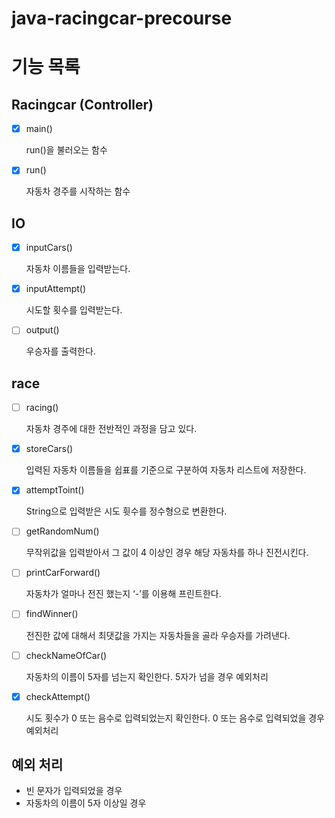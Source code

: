 # java-racingcar-precourse

# 기능 목록

## Racingcar (Controller)

- [x] main()

  run()을 불러오는 함수

-[x] run()

  자동차 경주를 시작하는 함수

## IO

-[x] inputCars()

  자동차 이름들을 입력받는다.

-[x] inputAttempt()

  시도할 횟수를 입력받는다.

-[ ] output()

  우승자를 출력한다.

## race

-[ ] racing()

  자동차 경주에 대한 전반적인 과정을 담고 있다.

-[x] storeCars()

  입력된 자동차 이름들을 쉽표를 기준으로 구분하여 자동차 리스트에 저장한다.

-[x] attemptToint()

  String으로 입력받은 시도 휫수를 정수형으로 변환한다.

-[ ] getRandomNum()

  무작위값을 입력받아서 그 값이 4 이상인 경우 해당 자동차를 하나 진전시킨다.

-[ ] printCarForward()

  자동차가 얼마나 전진 했는지 ‘-’를 이용해 프린트한다.

-[ ] findWinner()

  전진한 값에 대해서 최댓값을 가지는 자동차들을 골라 우승자를 가려낸다.

-[ ] checkNameOfCar()

  자동차의 이름이 5자를 넘는지 확인한다. 5자가 넘을 경우 예외처리

-[x] checkAttempt()

  시도 횟수가 0 또는 음수로 입력되었는지 확인한다. 0 또는 음수로 입력되었을 경우 예외처리

## 예외 처리

- 빈 문자가 입력되었을 경우
- 자동차의 이름이 5자 이상일 경우